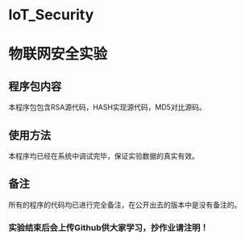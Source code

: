 # IoT_Security
# 物联网安全实验
## 程序包内容
本程序包包含RSA源代码，HASH实现源代码，MD5对比源码。
## 使用方法
本程序均已经在系统中调试完毕，保证实验数据的真实有效。
## 备注
所有的程序的代码均已进行完全备注，在公开出去的版本中是没有备注的。
### 实验结束后会上传Github供大家学习，抄作业请注明！
